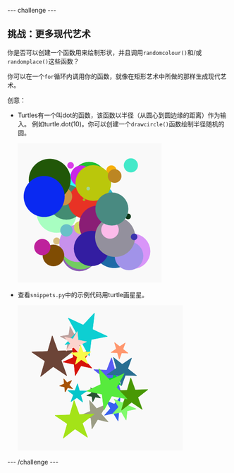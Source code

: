 \--- challenge \---

## 挑战：更多现代艺术

你是否可以创建一个函数用来绘制形状，并且调用`randomcolour()`和/或`randomplace()`这些函数？

你可以在一个`for`循环内调用你的函数，就像在矩形艺术中所做的那样生成现代艺术。

创意：

- Turtles有一个叫dot的函数，该函数以半径（从圆心到圆边缘的距离）作为输入。 例如turtle.dot(10)。你可以创建一个`drawcircle()`函数绘制半径随机的圆。
    
    ![截图](images/modern-circles.png)

- 查看`snippets.py`中的示例代码用turtle画星星。
    
    ![截图](images/modern-stars.png)

\--- /challenge \---